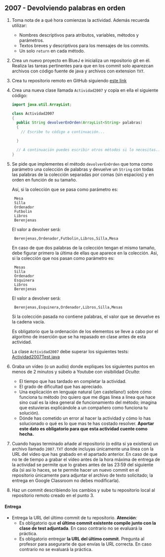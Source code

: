 ## 2007 - Devolviendo palabras en orden

1. Toma nota de a qué hora comienzas la actividad. Además recuerda utilizar:
   * Nombres descriptivos para atributos, variables, métodos y parámetros.
   * Textos breves y descriptivos para los mensajes de los commits.
   * Un solo `return` en cada método.

2. Crea un nuevo proyecto en BlueJ e inicializa un repositorio git en él. Realiza las tareas pertinentes para que en los commit solo aparezcan archivos con código fuente de java y archivos con extension `TXT`.

3. Crea tu repositorio remoto en GitHub siguiendo [este link](https://classroom.github.com/a/WaILVoNV)

5. Crea una nueva clase llamada `Actividad2007` y copia en ella el siguiente código: 

      ```java
      import java.util.ArrayList;

      class Actividad2007
      {
        public String devolverEnOrden(ArrayList<String> palabras)
        {
          // Escribe tu código a continuación...

        }

        // A continuación puedes escribir otros métodos si lo necesitas...
      }
      ```

4. Se pide que implementes el método `devolverEnOrden` que toma como parámetro una colección de palabras y devuelve un `String` con todas las palabras de la colección separadas por comas (sin espacios) y en orden en función de su tamaño. 

    Así, si la colección que se pasa como parámetro es:

        Mesa
        Silla
        Ordenador
        Futbolin
        Libros
        Berenjenas

    El valor a devolver será:

        Berenjenas,Ordenador,Futbolin,Libros,Silla,Mesa

    En caso de que dos palabras de la colección tengan el mismo tamaño, debe figurar primero la última de ellas que aparece en la colección. Asi, si la colección que nos pasan como parámetro es:

        Mesas
        Silla
        Ordenador
        Esquinera
        Libros
        Berenjenas

    El valor a devolver será:

        Berenjenas,Esquinera,Ordenador,Libros,Silla,Mesas

    Si la colección pasada no contiene palabras, el valor que se devuelve es la cadena vacía.
    
    Es obligatorio que la ordenación de los elementos se lleve a cabo por el algoritmo de inserción que se ha repasado en clase antes de esta actividad.

    La clase `Actividad2007` debe superar los siguientes tests: [Actividad2007Test.java](https://gist.github.com/miguelbayon/1cf3b3e663c3ff700f1c3b4bca98f3ca)

5. Graba un vídeo (o un audio) donde expliques los siguientes puntos en menos de 2 minutos y súbelo a Youtube con visibilidad *Oculta*:
    - El tiempo que has tardado en completar la actividad.
    - El grado de dificultad que has apreciado.
    - Una explicación en lenguaje natural (¡en castellano!) sobre cómo funciona tu método (no quiero que me digas línea a linea que hace sino cual es la idea general de funcionamiento del método; imagina que estuvieras explicándole a un compañero como funciona tu solución).
    - Dónde has cometido un error al hacer la actividad y cómo lo has solucionado o qué es lo que mas te has costado resolver. **Aportar este dato es obligatorio para que esta actividad cuente como hecha.**

5. Cuando hayas terminado añade al repositorio (o edita si ya existiera) un archivo llamado `2007.TXT` donde incluyas únicamente una línea con la URL del vídeo que has grabado en el apartado anterior. En caso de que no te de tiempo a grabar el vídeo antes de la hora máxima de entrega de la actividad se permite que lo grabes antes de las 23:59 del siguiente día (si asi lo haces, se te permite hacer un nuevo commit en el repositorio únicamente para adjuntar el archivo de texto solicitado; la entrega en Google Classroom no debes modificarla).

6. Haz un commit describiendo los cambios y sube tu repositorio local al repositorio remoto creado en el punto 3.

#### Entrega

* Entrega la URL del último commit de tu repositorio. __Atención__: 
  * Es obligatorio que __el último commit existente compile junto con la clase de test adjuntada__. En caso contrario no se evaluará la práctica.
  * Es obligatorio entregar __la URL del último commit__. Pregunta al profesor para asegurarte de que envías la URL correcta. En caso contrario no se evaluará la práctica.

